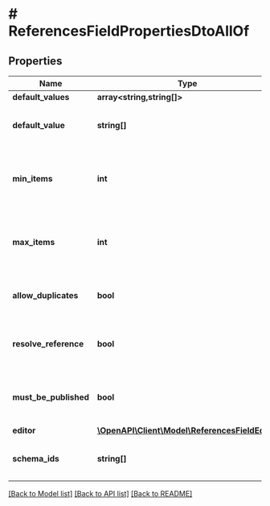 # # ReferencesFieldPropertiesDtoAllOf

## Properties

Name | Type | Description | Notes
------------ | ------------- | ------------- | -------------
**default_values** | **array<string,string[]>** |  | [optional]
**default_value** | **string[]** | The default value as a list of content ids. | [optional]
**min_items** | **int** | The minimum allowed items for the field value. | [optional]
**max_items** | **int** | The maximum allowed items for the field value. | [optional]
**allow_duplicates** | **bool** | True, if duplicate values are allowed. | [optional]
**resolve_reference** | **bool** | True to resolve references in the content list. | [optional]
**must_be_published** | **bool** | True when all references must be published. | [optional]
**editor** | [**\OpenAPI\Client\Model\ReferencesFieldEditor**](ReferencesFieldEditor.md) |  | [optional]
**schema_ids** | **string[]** | The ID of the referenced schemas. | [optional]

[[Back to Model list]](../../README.md#models) [[Back to API list]](../../README.md#endpoints) [[Back to README]](../../README.md)
